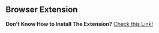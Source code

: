 ## Browser Extension
**Don't Know How to Install The Extension?** <a href="https://github.com/AnonHexo/Krunker#-extension-how-to-install"> Check this Link! </a>
